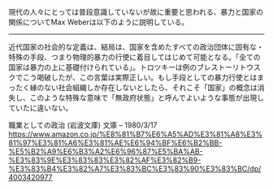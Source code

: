 現代の人々にとっては普段意識していないが故に重要と思われる、暴力と国家の関係についてMax Weberは以下のように説明している。

------
近代国家の社会的な定義は、結局は、国家を含めたすべての政治団体に固有な・特殊の手段、つまり物理的暴力の行使に着目してはじめて可能となる。「全ての国家は暴力の上に基礎付けられている」。トロツキーは例のブレストーリトウスクでこう喝破したが、この言葉は実際正しい。もし手段としての暴力行使とはまったく縁のない社会組織しか存在しないとしたら、それこそ「国家」の概念は消失し、このような特殊な意味で「無政府状態」と呼んでよいような事態が出現していたに違いない。



職業としての政治 (岩波文庫) 文庫 – 1980/3/17
https://www.amazon.co.jp/%E8%81%B7%E6%A5%AD%E3%81%A8%E3%81%97%E3%81%A6%E3%81%AE%E6%94%BF%E6%B2%BB-%E5%B2%A9%E6%B3%A2%E6%96%87%E5%BA%AB-%E3%83%9E%E3%83%83%E3%82%AF%E3%82%B9-%E3%83%B4%E3%82%A7%E3%83%BC%E3%83%90%E3%83%BC/dp/4003420977
